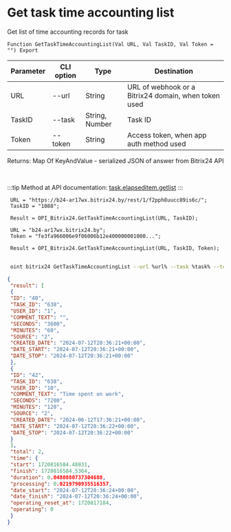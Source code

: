﻿---
sidebar_position: 3
---

# Get task time accounting list
 Get list of time accounting records for task



`Function GetTaskTimeAccountingList(Val URL, Val TaskID, Val Token = "") Export`

 | Parameter | CLI option | Type | Destination |
 |-|-|-|-|
 | URL | --url | String | URL of webhook or a Bitrix24 domain, when token used |
 | TaskID | --task | String, Number | Task ID |
 | Token | --token | String | Access token, when app auth method used |

 
 Returns: Map Of KeyAndValue - serialized JSON of answer from Bitrix24 API

<br/>

:::tip
Method at API documentation: [task.elapseditem.getlist](https://dev.1c-bitrix.ru/rest_help/tasks/task/elapseditem/getlist.php)
:::
<br/>


```bsl title="Code example"
 URL = "https://b24-ar17wx.bitrix24.by/rest/1/f2pph8uucc89is6c/";
 TaskID = "1088";
 
 Result = OPI_Bitrix24.GetTaskTimeAccountingList(URL, TaskID);
 
 URL = "b24-ar17wx.bitrix24.by";
 Token = "fe3fa966006e9f06006b12e400000001000...";
 
 Result = OPI_Bitrix24.GetTaskTimeAccountingList(URL, TaskID, Token);
```
	


```sh title="CLI command example"
 
 oint bitrix24 GetTaskTimeAccountingList --url %url% --task %task% --token %token%

```

```json title="Result"
{
 "result": [
 {
 "ID": "40",
 "TASK_ID": "638",
 "USER_ID": "1",
 "COMMENT_TEXT": "",
 "SECONDS": "3600",
 "MINUTES": "60",
 "SOURCE": "2",
 "CREATED_DATE": "2024-07-12T20:36:21+00:00",
 "DATE_START": "2024-07-12T20:36:21+00:00",
 "DATE_STOP": "2024-07-12T20:36:21+00:00"
 },
 {
 "ID": "42",
 "TASK_ID": "638",
 "USER_ID": "10",
 "COMMENT_TEXT": "Time spent on work",
 "SECONDS": "7200",
 "MINUTES": "120",
 "SOURCE": "2",
 "CREATED_DATE": "2024-06-12T17:36:21+00:00",
 "DATE_START": "2024-07-12T20:36:22+00:00",
 "DATE_STOP": "2024-07-12T20:36:22+00:00"
 }
 ],
 "total": 2,
 "time": {
 "start": 1720816584.48831,
 "finish": 1720816584.5364,
 "duration": 0.0480880737304688,
 "processing": 0.0219790935516357,
 "date_start": "2024-07-12T20:36:24+00:00",
 "date_finish": "2024-07-12T20:36:24+00:00",
 "operating_reset_at": 1720817184,
 "operating": 0
 }
}
```
